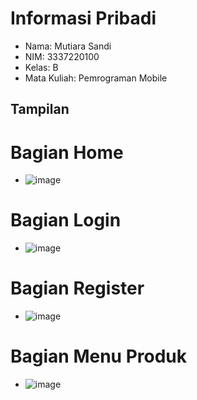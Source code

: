 # Informasi Pribadi

- Nama: Mutiara Sandi
- NIM: 3337220100
- Kelas: B
- Mata Kuliah: Pemrograman Mobile

## Tampilan

# Bagian Home
- ![image](https://github.com/mutiara1011/list_produk_mobile/assets/148642394/28029f61-cab7-453d-a571-99dfb1f2aa64)
# Bagian Login
- ![image](https://github.com/mutiara1011/list_produk_mobile/assets/148642394/cb86bfaf-98cb-48a8-bc9c-ad6808a9b7d6)
# Bagian Register
- ![image](https://github.com/mutiara1011/list_produk_mobile/assets/148642394/20c8526e-8268-4130-90f2-b84d641a3e66)
# Bagian Menu Produk
- ![image](https://github.com/mutiara1011/list_produk_mobile/assets/148642394/cb8a6254-5cfa-438a-936f-19edc7a2e6f4)

